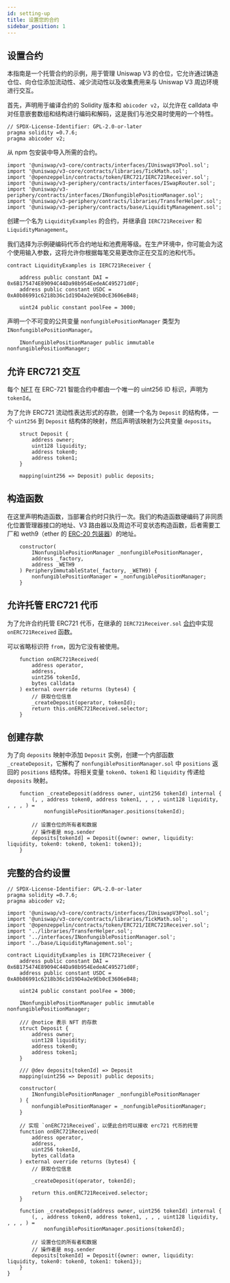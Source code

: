 ```yaml
---
id: setting-up
title: 设置您的合约
sidebar_position: 1
---
```


## 设置合约

本指南是一个托管合约的示例，用于管理 Uniswap V3 的仓位，它允许通过铸造仓位、向仓位添加流动性、减少流动性以及收集费用来与 Uniswap V3 周边环境进行交互。

首先，声明用于编译合约的 Solidity 版本和 `abicoder v2`，以允许在 calldata 中对任意嵌套数组和结构进行编码和解码，这是我们与池交易时使用的一个特性。

```solidity
// SPDX-License-Identifier: GPL-2.0-or-later
pragma solidity =0.7.6;
pragma abicoder v2;
```

从 npm 包安装中导入所需的合约。

```solidity
import '@uniswap/v3-core/contracts/interfaces/IUniswapV3Pool.sol';
import '@uniswap/v3-core/contracts/libraries/TickMath.sol';
import '@openzeppelin/contracts/token/ERC721/IERC721Receiver.sol';
import '@uniswap/v3-periphery/contracts/interfaces/ISwapRouter.sol';
import '@uniswap/v3-periphery/contracts/interfaces/INonfungiblePositionManager.sol';
import '@uniswap/v3-periphery/contracts/libraries/TransferHelper.sol';
import '@uniswap/v3-periphery/contracts/base/LiquidityManagement.sol';
```

创建一个名为 `LiquidityExamples` 的合约，并继承自 `IERC721Receiver` 和 `LiquidityManagement`。

我们选择为示例硬编码代币合约地址和池费用等级。在生产环境中，你可能会为这个使用输入参数，这将允许你根据每笔交易更改你正在交互的池和代币。

```solidity
contract LiquidityExamples is IERC721Receiver {

    address public constant DAI = 0x6B175474E89094C44Da98b954EedeAC495271d0F;
    address public constant USDC = 0xA0b86991c6218b36c1d19D4a2e9Eb0cE3606eB48;

    uint24 public constant poolFee = 3000;
```

声明一个不可变的公共变量 `nonfungiblePositionManager` 类型为 `INonfungiblePositionManager`。

```solidity
    INonfungiblePositionManager public immutable nonfungiblePositionManager;
```

## 允许 ERC721 交互

每个 [NFT](https://ethereum.org/en/nft/) 在 ERC-721 智能合约中都由一个唯一的 uint256 ID 标识，声明为 `tokenId`。

为了允许 ERC721 流动性表达形式的存款，创建一个名为 `Deposit` 的结构体，一个 `uint256` 到 `Deposit` 结构体的映射，然后声明该映射为公共变量 `deposits`。

```solidity
    struct Deposit {
        address owner;
        uint128 liquidity;
        address token0;
        address token1;
    }

    mapping(uint256 => Deposit) public deposits;
```

## 构造函数

在这里声明构造函数，当部署合约时只执行一次。我们的构造函数硬编码了非同质化位置管理器接口的地址、V3 路由器以及周边不可变状态构造函数，后者需要工厂和 weth9（ether 的 [ERC-20 包装器](https://weth.io/)）的地址。

```solidity
    constructor(
        INonfungiblePositionManager _nonfungiblePositionManager,
        address _factory,
        address _WETH9
    ) PeripheryImmutableState(_factory, _WETH9) {
        nonfungiblePositionManager = _nonfungiblePositionManager;
    }
```

## 允许托管 ERC721 代币

为了允许合约托管 ERC721 代币，在继承的 `IERC721Receiver.sol` [合约](https://github.com/OpenZeppelin/openzeppelin-contracts/blob/master/contracts/token/ERC721/IERC721Receiver.sol)中实现 `onERC721Received` 函数。

可以省略标识符 `from`，因为它没有被使用。

```solidity
    function onERC721Received(
        address operator,
        address,
        uint256 tokenId,
        bytes calldata
    ) external override returns (bytes4) {
        // 获取仓位信息
        _createDeposit(operator, tokenId);
        return this.onERC721Received.selector;
    }
```

## 创建存款

为了向 `deposits` 映射中添加 `Deposit` 实例，创建一个内部函数 `_createDeposit`，它解构了 `nonfungiblePositionManager.sol` 中 `positions` 返回的 `positions` 结构体。将相关变量 `token0`、`token1` 和 `liquidity` 传递给 `deposits` 映射。

```solidity
    function _createDeposit(address owner, uint256 tokenId) internal {
        (, , address token0, address token1, , , , uint128 liquidity, , , , ) =
            nonfungiblePositionManager.positions(tokenId);

        // 设置仓位的所有者和数据
        // 操作者是 msg.sender
        deposits[tokenId] = Deposit({owner: owner, liquidity: liquidity, token0: token0, token1: token1});
    }
```

## 完整的合约设置

```solidity
// SPDX-License-Identifier: GPL-2.0-or-later
pragma solidity =0.7.6;
pragma abicoder v2;

import '@uniswap/v3-core/contracts/interfaces/IUniswapV3Pool.sol';
import '@uniswap/v3-core/contracts/libraries/TickMath.sol';
import '@openzeppelin/contracts/token/ERC721/IERC721Receiver.sol';
import '../libraries/TransferHelper.sol';
import '../interfaces/INonfungiblePositionManager.sol';
import '../base/LiquidityManagement.sol';

contract LiquidityExamples is IERC721Receiver {
    address public constant DAI = 0x6B175474E89094C44Da98b954EedeAC495271d0F;
    address public constant USDC = 0xA0b86991c6218b36c1d19D4a2e9Eb0cE3606eB48;

    uint24 public constant poolFee = 3000;

    INonfungiblePositionManager public immutable nonfungiblePositionManager;

    /// @notice 表示 NFT 的存款
    struct Deposit {
        address owner;
        uint128 liquidity;
        address token0;
        address token1;
    }

    /// @dev deposits[tokenId] => Deposit
    mapping(uint256 => Deposit) public deposits;

    constructor(
        INonfungiblePositionManager _nonfungiblePositionManager
    ) {
        nonfungiblePositionManager = _nonfungiblePositionManager;
    }

    // 实现 `onERC721Received`，以便此合约可以接收 erc721 代币的托管
    function onERC721Received(
        address operator,
        address,
        uint256 tokenId,
        bytes calldata
    ) external override returns (bytes4) {
        // 获取仓位信息

        _createDeposit(operator, tokenId);

        return this.onERC721Received.selector;
    }

    function _createDeposit(address owner, uint256 tokenId) internal {
        (, , address token0, address token1, , , , uint128 liquidity, , , , ) =
            nonfungiblePositionManager.positions(tokenId);

        // 设置仓位的所有者和数据
        // 操作者是 msg.sender
        deposits[tokenId] = Deposit({owner: owner, liquidity: liquidity, token0: token0, token1: token1});
    }
}
```